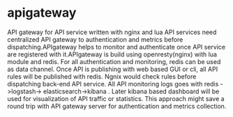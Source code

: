 apigateway
==========

API gateway for API service written with nginx and lua
API services need centralized API gateway to authentication and metrics before dispatching.APIgateway helps to monitor and authenticate once API service are registered with it.APIgateway is build using openresty(nginx) with lua module and redis. For all authentication and monitoring, redis can be used as data channel. Once  API is publishing with web based GUI or cli, all API rules will be published with redis. Ngnix would check rules before dispatching back-end API service. All API monitoring logs goes with redis ->logstash-> elasticsearch->kibana . Later kibana based dashboard will be used for visualization of API traffic or statistics. This approach might save a round trip with API gateway server for authentication and metrics collection.
